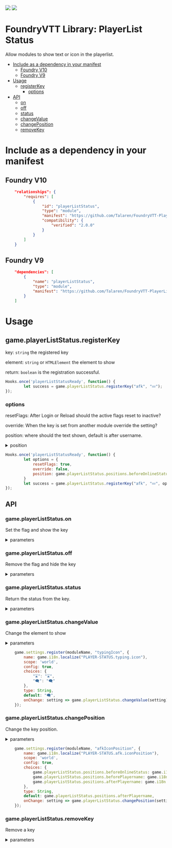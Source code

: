 ![](https://img.shields.io/badge/Foundry-9.269-ready)
![](https://img.shields.io/badge/Foundry-10.275-ready)

# FoundryVTT Library: PlayerList Status

Allow modules to show text or icon in the playerlist.

* [Include as a dependency in your manifest](#include-as-a-dependency-in-your-manifest)
  + [Foundry V10](#foundry-v10)
  + [Foundry V9](#foundry-v9)
* [Usage](#usage)
  + [registerKey](#game.playerListStatus.registerKey)
    - [options](#options)
* [API](#api)
  + [on](#gameplayerliststatuson)
  + [off](#gameplayerliststatusoff)
  + [status](#gameplayerlistStatusstatus)
  + [changeValue](#gameplayerliststatuschangevalue)
  + [changePosition](#gameplayerliststatuschangeposition)
  + [removeKey](#gameplayerliststatusremovekey)


# Include as a dependency in your manifest

## Foundry V10

```json
	"relationships": {
		"requires": [
			{
				"id": "playerListStatus",
				"type": "module",
				"manifest": "https://github.com/Talaren/FoundryVTT-PlayerListStatus/releases/latest/download/module.json",
				"compatibility": {
					"verified": "2.0.0"
				}
			}
		]
	}
```

## Foundry V9

```json
	"dependencies": [
		{
			"name": "playerListStatus",
			"type": "module",
			"manifest": "https://github.com/Talaren/FoundryVTT-PlayerListStatus/releases/latest/download/module.json"
		}
	]
```


# Usage

## game.playerListStatus.registerKey

key: `string` the registered key

element: `string` or `HTMLElement` the element to show

return: `boolean` is the registration successful.

```js
Hooks.once('playerListStatusReady', function() {
		let success = game.playerListStatus.registerKey("afk", "💤");
});

```


### options

resetFlags: After Login or Reload should the active flags reset to inactive?

override: When the key is set from another module override the setting?

position: where should the text shown, default is after username.

<details><summary>position</summary>

`game.playerListStatus.positions.beforeOnlineStatus`

`game.playerListStatus.positions.beforePlayername`

`game.playerListStatus.positions.afterPlayername`
</details>

```js
Hooks.once('playerListStatusReady', function() {
		let options = {
			resetFlags: true,
			override: false,
			position: game.playerListStatus.positions.beforeOnlineStatus
		}
		let success = game.playerListStatus.registerKey("afk", "💤", options);
});

```


## API

### game.playerListStatus.on
Set the flag and show the key

<details><summary>parameters</summary>

key: `string` the registered key

id: (optional) `string` a user id
</details>


### game.playerListStatus.off

Remove the flag and hide the key

<details><summary>parameters</summary>

key: `string` the registered key

id: (optional) `string` a user id
</details>


### game.playerListStatus.status
Return the status from the key.

<details><summary>parameters</summary>

key: `string` the registered key

id: (optional) `string` a user id

return: `boolean` is key active?
</details>


### game.playerListStatus.changeValue

Change the element to show

<details><summary>parameters</summary>

key: `string` the registered key

element: `string` or `HTMLElement` the element to show
</details>

```js
	game.settings.register(moduleName, "typingIcon", {
		name: game.i18n.localize("PLAYER-STATUS.typing.icon"),
		scope: 'world',
		config: true,
		choices: {
			"⌛": "⌛",
			"🗨️": "🗨️"
		},
		type: String,
		default: "🗨️",
		onChange: setting => game.playerListStatus.changeValue(setting)
	});

```


### game.playerListStatus.changePosition

Change the key position.

<details><summary>parameters</summary>

key: `string` the registered key

element: `game.playerListStatus.positions` the position to show the key
</details>

```js
	game.settings.register(moduleName, "afkIconPosition", {
		name: game.i18n.localize("PLAYER-STATUS.afk.iconPosition"),
		scope: 'world',
		config: true,
		choices: {
			game.playerListStatus.positions.beforeOnlineStatus: game.i18n.localize("PLAYER-STATUS.iconPosition.beforeOnline"),
			game.playerListStatus.positions.beforePlayername: game.i18n.localize("PLAYER-STATUS.iconPosition.afterOnline"),
			game.playerListStatus.positions.afterPlayername: game.i18n.localize("PLAYER-STATUS.iconPosition.afterName")
		},
		type: String,
		default: game.playerListStatus.positions.afterPlayername,
		onChange: setting => game.playerListStatus.changePosition(setting)
	});

```


### game.playerListStatus.removeKey

Remove a key

<details><summary>parameters</summary>

key: `string` the registered key
</details>